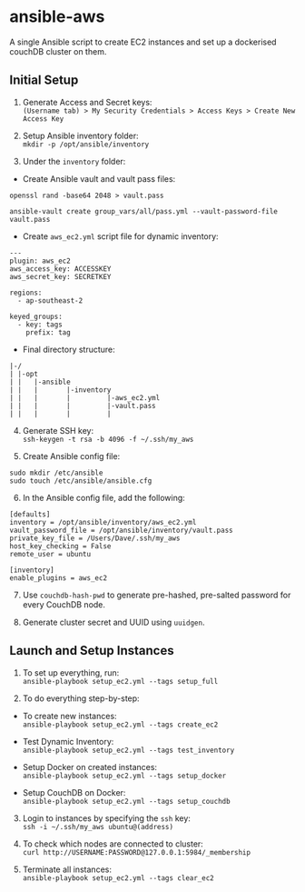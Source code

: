 # ansible-aws
A single Ansible script to create EC2 instances and set up a dockerised couchDB cluster on them. 

## Initial Setup
1. Generate Access and Secret keys:\
`(Username tab) > My Security Credentials > Access Keys > Create New Access Key`

2. Setup Ansible inventory folder:\
`mkdir -p /opt/ansible/inventory`

3. Under the `inventory` folder:
  * Create Ansible vault and vault pass files:
  ```
  openssl rand -base64 2048 > vault.pass
  
  ansible-vault create group_vars/all/pass.yml --vault-password-file vault.pass
  ```
  
  * Create `aws_ec2.yml` script file for dynamic inventory:
  ```
  ---
  plugin: aws_ec2
  aws_access_key: ACCESSKEY
  aws_secret_key: SECRETKEY

  regions:
    - ap-southeast-2

  keyed_groups:
    - key: tags
      prefix: tag

  ```
  
  * Final directory structure:
  ```
  |-/
  | |-opt
  | |   |-ansible
  | |   |       |-inventory
  | |   |       |         |-aws_ec2.yml
  | |   |       |         |-vault.pass
  | |   |       |         |
```
  
4. Generate SSH key:\
`ssh-keygen -t rsa -b 4096 -f ~/.ssh/my_aws`

5. Create Ansible config file:
```
sudo mkdir /etc/ansible
sudo touch /etc/ansible/ansible.cfg
```

6. In the Ansible config file, add the following:
```
[defaults]
inventory = /opt/ansible/inventory/aws_ec2.yml
vault_password_file = /opt/ansible/inventory/vault.pass
private_key_file = /Users/Dave/.ssh/my_aws
host_key_checking = False
remote_user = ubuntu

[inventory]
enable_plugins = aws_ec2
```
7. Use `couchdb-hash-pwd` to generate pre-hashed, pre-salted password for every CouchDB node.

8. Generate cluster secret and UUID using `uuidgen`.

## Launch and Setup Instances

1. To set up everything, run:\
`ansible-playbook setup_ec2.yml --tags setup_full`

2. To do everything step-by-step:

* To create new instances:\
`ansible-playbook setup_ec2.yml --tags create_ec2`

* Test Dynamic Inventory:\
`ansible-playbook setup_ec2.yml --tags test_inventory`

* Setup Docker on created instances:\
`ansible-playbook setup_ec2.yml --tags setup_docker`

* Setup CouchDB on Docker:\
`ansible-playbook setup_ec2.yml --tags setup_couchdb`

3. Login to instances by specifying the `ssh` key:\
`ssh -i ~/.ssh/my_aws ubuntu@(address)`

4. To check which nodes are connected to cluster:\
`curl http://USERNAME:PASSWORD@127.0.0.1:5984/_membership`

5. Terminate all instances:\
`ansible-playbook setup_ec2.yml --tags clear_ec2`
